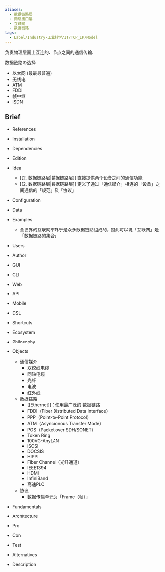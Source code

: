 ```yaml
---
aliases:
  - 数据链路层
  - 网络接口层
  - 互联网
  - 数据链路
tags:
  - Label/Industry-工业科学/IT/TCP_IP/Model
---
```


负责物理层面上互连的、节点之间的通信传输.

数据链路の选择
* 以太网 (最最最普遍)
* 无线电
* ATM
* FDDI
* 帧中继
* ISDN

## Brief

- References

- Installation

- Dependencies

- Edition

- Idea
    - [[2. 数据链路层|数据链路层]] 直接提供两个设备之间的通信功能
    - [[2. 数据链路层|数据链路层]] 定义了通过「通信媒介」相连的「设备」之间通信的「规范」及「协议」

- Configuration

- Data

- Examples
    - 全世界的互联网不外乎是众多数据链路组成的，因此可以说「互联网」是「数据链路的集合」

- Users

- Author

- GUI

- CLI

- Web

- API

- Mobile

- DSL

- Shortcuts

- Ecosystem

- Philosophy

- Objects
    - 通信媒介
        - 双绞线电缆
        - 同轴电缆
        - 光纤
        - 电波
        - 红外线
    - 数据链路
        - [[Ethernet]]：使用最广泛的 数据链路
        - FDDI（Fiber Distributed Data Interface）
        - PPP（Point-to-Point Protocol）
        - ATM（Asyncronous Transfer Mode）
        - POS（Packet over SDH/SONET）
        - Token Ring
        - 100VG-AnyLAN
        - iSCSI
        - DOCSIS
        - HIPPI
        - Fiber Channel（光纤通道）
        - IEEE1394
        - HDMI
        - InfiniBand
        - 高速PLC
    - 协议
        - 数据传输单元为「Frame（帧）」

- Fundamentals

- Architecture

- Pro

- Con

- Test

- Alternatives

- Description

